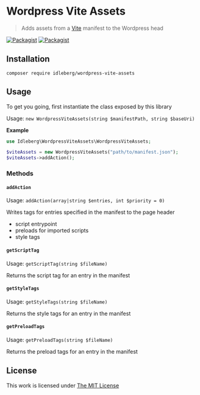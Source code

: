 # Wordpress Vite Assets

> Adds assets from a [Vite](https://vitejs.dev/) manifest to the Wordpress head

[![Packagist](https://flat.badgen.net/packagist/license/idleberg/wordpress-vite-assets)](https://packagist.org/packages/idleberg/wordpress-vite-assets)
[![Packagist](https://flat.badgen.net/packagist/v/idleberg/wordpress-vite-assets)](https://packagist.org/packages/idleberg/wordpress-vite-assets)

## Installation

`composer require idleberg/wordpress-vite-assets`

## Usage

To get you going, first instantiate the class exposed by this library

Usage: `new WordpressViteAssets(string $manifestPath, string $baseUri)`

**Example**

```php
use Idleberg\WordpressViteAssets\WordpressViteAssets;

$viteAssets = new WordpressViteAssets("path/to/manifest.json");
$viteAssets->addAction();
```

### Methods

#### `addAction`

Usage: `addAction(array|string $entries, int $priority = 0)`

Writes tags for entries specified in the manifest to the page header

- script entrypoint
- preloads for imported scripts
- style tags

#### `getScriptTag`

Usage: `getScriptTag(string $fileName)`

Returns the script tag for an entry in the manifest

#### `getStyleTags`

Usage: `getStyleTags(string $fileName)`

Returns the style tags for an entry in the manifest

#### `getPreloadTags`

Usage: `getPreloadTags(string $fileName)`

Returns the preload tags for an entry in the manifest

## License

This work is licensed under [The MIT License](LICENSE)
